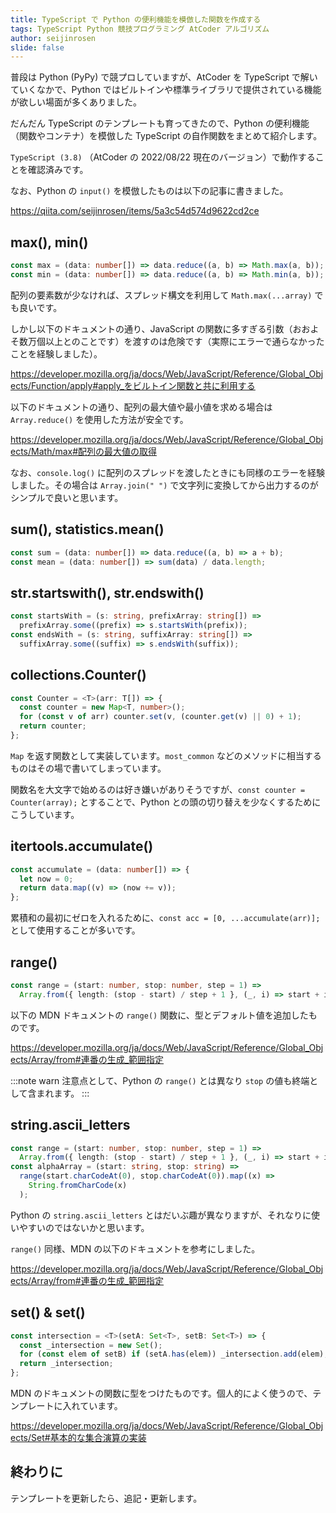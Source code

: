 ```yaml
---
title: TypeScript で Python の便利機能を模倣した関数を作成する
tags: TypeScript Python 競技プログラミング AtCoder アルゴリズム
author: seijinrosen
slide: false
---
```

普段は Python (PyPy) で競プロしていますが、AtCoder を TypeScript で解いていくなかで、Python ではビルトインや標準ライブラリで提供されている機能が欲しい場面が多くありました。

だんだん TypeScript のテンプレートも育ってきたので、Python の便利機能（関数やコンテナ）を模倣した TypeScript の自作関数をまとめて紹介します。

`TypeScript (3.8)` （AtCoder の 2022/08/22 現在のバージョン）で動作することを確認済みです。

なお、Python の `input()` を模倣したものは以下の記事に書きました。

https://qiita.com/seijinrosen/items/5a3c54d574d9622cd2ce

## max(), min()

```typescript:main.ts
const max = (data: number[]) => data.reduce((a, b) => Math.max(a, b));
const min = (data: number[]) => data.reduce((a, b) => Math.min(a, b));
```

配列の要素数が少なければ、スプレッド構文を利用して `Math.max(...array)` でも良いです。

しかし以下のドキュメントの通り、JavaScript の関数に多すぎる引数（おおよそ数万個以上とのことです）を渡すのは危険です（実際にエラーで通らなかったことを経験しました）。

https://developer.mozilla.org/ja/docs/Web/JavaScript/Reference/Global_Objects/Function/apply#apply_をビルトイン関数と共に利用する

以下のドキュメントの通り、配列の最大値や最小値を求める場合は `Array.reduce()` を使用した方法が安全です。

https://developer.mozilla.org/ja/docs/Web/JavaScript/Reference/Global_Objects/Math/max#配列の最大値の取得

なお、`console.log()` に配列のスプレッドを渡したときにも同様のエラーを経験しました。その場合は `Array.join(" ")` で文字列に変換してから出力するのがシンプルで良いと思います。

## sum(), statistics.mean()

```typescript:main.ts
const sum = (data: number[]) => data.reduce((a, b) => a + b);
const mean = (data: number[]) => sum(data) / data.length;
```

## str.startswith(), str.endswith()

```typescript:main.ts
const startsWith = (s: string, prefixArray: string[]) =>
  prefixArray.some((prefix) => s.startsWith(prefix));
const endsWith = (s: string, suffixArray: string[]) =>
  suffixArray.some((suffix) => s.endsWith(suffix));
```

## collections.Counter()

```typescript:main.ts
const Counter = <T>(arr: T[]) => {
  const counter = new Map<T, number>();
  for (const v of arr) counter.set(v, (counter.get(v) || 0) + 1);
  return counter;
};
```

`Map` を返す関数として実装しています。`most_common` などのメソッドに相当するものはその場で書いてしまっています。

関数名を大文字で始めるのは好き嫌いがありそうですが、`const counter = Counter(array);` とすることで、Python との頭の切り替えを少なくするためにこうしています。

## itertools.accumulate()

```typescript:main.ts
const accumulate = (data: number[]) => {
  let now = 0;
  return data.map((v) => (now += v));
};
```

累積和の最初にゼロを入れるために、`const acc = [0, ...accumulate(arr)];` として使用することが多いです。

## range()

```typescript:main.ts
const range = (start: number, stop: number, step = 1) =>
  Array.from({ length: (stop - start) / step + 1 }, (_, i) => start + i * step);
```

以下の MDN ドキュメントの `range()` 関数に、型とデフォルト値を追加したものです。

https://developer.mozilla.org/ja/docs/Web/JavaScript/Reference/Global_Objects/Array/from#連番の生成_範囲指定

:::note warn
注意点として、Python の `range()` とは異なり `stop` の値も終端として含まれます。
:::

## string.ascii_letters

```typescript:main.ts
const range = (start: number, stop: number, step = 1) =>
  Array.from({ length: (stop - start) / step + 1 }, (_, i) => start + i * step);
const alphaArray = (start: string, stop: string) =>
  range(start.charCodeAt(0), stop.charCodeAt(0)).map((x) =>
    String.fromCharCode(x)
  );
```

Python の `string.ascii_letters` とはだいぶ趣が異なりますが、それなりに使いやすいのではないかと思います。

`range()` 同様、MDN の以下のドキュメントを参考にしました。

https://developer.mozilla.org/ja/docs/Web/JavaScript/Reference/Global_Objects/Array/from#連番の生成_範囲指定

## set() & set()

```typescript:main.ts
const intersection = <T>(setA: Set<T>, setB: Set<T>) => {
  const _intersection = new Set();
  for (const elem of setB) if (setA.has(elem)) _intersection.add(elem);
  return _intersection;
};
```

MDN のドキュメントの関数に型をつけたものです。個人的によく使うので、テンプレートに入れています。

https://developer.mozilla.org/ja/docs/Web/JavaScript/Reference/Global_Objects/Set#基本的な集合演算の実装

## 終わりに

テンプレートを更新したら、追記・更新します。
